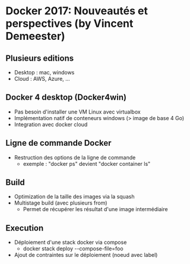 # Docker 2017: Nouveautés et perspectives (by Vincent Demeester)

## Plusieurs editions
- Desktop : mac, windows
- Cloud : AWS, Azure, ...

## Docker 4 desktop (Docker4win)
- Pas besoin d'installer une VM Linux avec virtualbox 
- Implémentation natif de conteneurs windows (> image de base 4 Go) 
- Integration avec docker cloud

## Ligne de commande Docker
- Restruction des options de la ligne de commande 
  - exemple : "docker ps" devient "docker container ls"

## Build
- Optimization de la taille des images via la squash
- Multistage build (avec plusieurs from)
  - Permet de récupérer les résultat d'une image intermédiaire

## Execution
- Déploiement d'une stack docker via compose
  - docker stack deploy --compose-file=foo
- Ajout de contraintes sur le déploiement (noeud avec label) 
